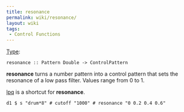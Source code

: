 ```yaml
---
title: resonance
permalink: wiki/resonance/
layout: wiki
tags:
 - Control Functions
---
```


[Type](/wiki/Type_signature "wikilink"):

    resonance :: Pattern Double -> ControlPattern

**resonance** turns a number pattern into a control pattern that sets
the resonance of a low pass filter. Values range from 0 to 1.

[lpq](lpq "wikilink") is a shortcut for **resonance**.

    d1 $ s "drum*8" # cutoff "1000" # resonance "0 0.2 0.4 0.6"

